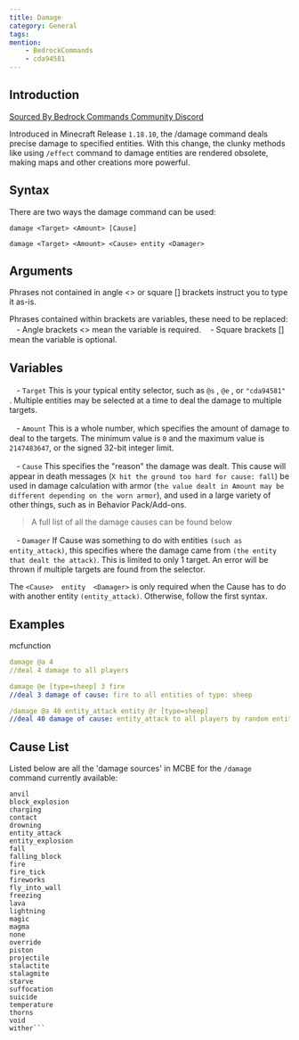 ```yaml
---
title: Damage
category: General
tags:
mention:
    - BedrockCommands
    - cda94581
---
```


## Introduction

[Sourced By Bedrock Commands Community Discord](https://discord.gg/SYstTYx5G5)

Introduced in Minecraft Release `1.18.10`, the /damage command deals precise damage to specified entities. With this change, the clunky methods like using `/effect` command to damage entities are rendered obsolete, making maps and other creations more powerful.

## Syntax

There are two ways the damage command can be used:

`damage <Target> <Amount> [Cause]`

`damage <Target> <Amount> <Cause> entity <Damager>`

## Arguments

Phrases not contained in angle  <>  or square  []  brackets instruct you to type it as-is.

Phrases contained within brackets are variables, these need to be replaced:
ㅤ- Angle brackets <>  mean the variable is required.
ㅤ- Square brackets []  mean the variable is optional.

## Variables

ㅤ- `Target`  This is your typical entity selector, such as `@s` , `@e` , or `"cda94581"` . Multiple entities may be selected at a time to deal the damage to multiple targets.

ㅤ- `Amount`  This is a whole number, which specifies the amount of damage to deal to the targets. The minimum value is  `0`  and the maximum value is `2147483647`, or the signed 32-bit integer limit.

ㅤ- `Cause`  This specifies the "reason" the damage was dealt. This cause will appear in death messages (`X hit the ground too hard for cause: fall`) be used in damage calculation with armor (`the value dealt in Amount may be different depending on the worn armor`), and used in a large variety of other things, such as in Behavior Pack/Add-ons.

> A full list of all the damage causes can be found below

ㅤ- `Damager`  If Cause was something to do with entities `(such as entity_attack)`, this specifies where the damage came from `(the entity that dealt the attack)`. This is limited to only 1 target. An error will be thrown if multiple targets are found from the selector.

The  `<Cause>  entity  <Damager>`  is only required when the Cause has to do with another entity `(entity_attack)`. Otherwise, follow the first syntax.

## Examples

<CodeHeader>mcfunction</CodeHeader>
```yaml
damage @a 4
//deal 4 damage to all players

damage @e [type=sheep] 3 fire
//deal 3 damage of cause: fire to all entities of type: sheep

/damage @a 40 entity_attack entity @r [type=sheep]
//deal 40 damage of cause: entity_attack to all players by random entity of type: sheep
```

## Cause List

Listed below are all the 'damage sources' in MCBE for the `/damage` command currently available:
```all
anvil
block_explosion
charging
contact
drowning
entity_attack
entity_explosion
fall
falling_block
fire
fire_tick
fireworks
fly_into_wall
freezing
lava
lightning
magic
magma
none
override
piston
projectile
stalactite
stalagmite
starve
suffocation
suicide
temperature
thorns
void
wither```